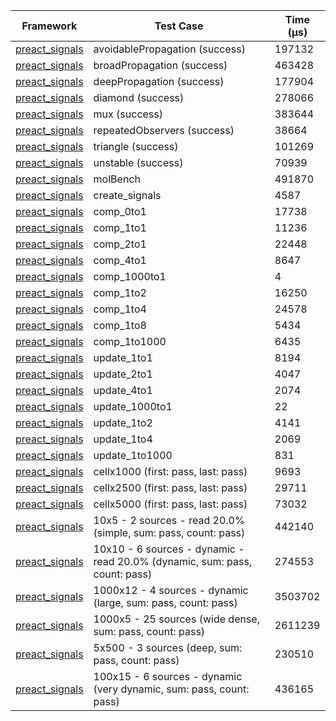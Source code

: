 | Framework | Test Case | Time (μs) |
| --- | --- | --- |
| [preact_signals](https://pub.dev/packages/preact_signals) | avoidablePropagation (success) | 197132 |
| [preact_signals](https://pub.dev/packages/preact_signals) | broadPropagation (success) | 463428 |
| [preact_signals](https://pub.dev/packages/preact_signals) | deepPropagation (success) | 177904 |
| [preact_signals](https://pub.dev/packages/preact_signals) | diamond (success) | 278066 |
| [preact_signals](https://pub.dev/packages/preact_signals) | mux (success) | 383644 |
| [preact_signals](https://pub.dev/packages/preact_signals) | repeatedObservers (success) | 38664 |
| [preact_signals](https://pub.dev/packages/preact_signals) | triangle (success) | 101269 |
| [preact_signals](https://pub.dev/packages/preact_signals) | unstable (success) | 70939 |
| [preact_signals](https://pub.dev/packages/preact_signals) | molBench | 491870 |
| [preact_signals](https://pub.dev/packages/preact_signals) | create_signals | 4587 |
| [preact_signals](https://pub.dev/packages/preact_signals) | comp_0to1 | 17738 |
| [preact_signals](https://pub.dev/packages/preact_signals) | comp_1to1 | 11236 |
| [preact_signals](https://pub.dev/packages/preact_signals) | comp_2to1 | 22448 |
| [preact_signals](https://pub.dev/packages/preact_signals) | comp_4to1 | 8647 |
| [preact_signals](https://pub.dev/packages/preact_signals) | comp_1000to1 | 4 |
| [preact_signals](https://pub.dev/packages/preact_signals) | comp_1to2 | 16250 |
| [preact_signals](https://pub.dev/packages/preact_signals) | comp_1to4 | 24578 |
| [preact_signals](https://pub.dev/packages/preact_signals) | comp_1to8 | 5434 |
| [preact_signals](https://pub.dev/packages/preact_signals) | comp_1to1000 | 6435 |
| [preact_signals](https://pub.dev/packages/preact_signals) | update_1to1 | 8194 |
| [preact_signals](https://pub.dev/packages/preact_signals) | update_2to1 | 4047 |
| [preact_signals](https://pub.dev/packages/preact_signals) | update_4to1 | 2074 |
| [preact_signals](https://pub.dev/packages/preact_signals) | update_1000to1 | 22 |
| [preact_signals](https://pub.dev/packages/preact_signals) | update_1to2 | 4141 |
| [preact_signals](https://pub.dev/packages/preact_signals) | update_1to4 | 2069 |
| [preact_signals](https://pub.dev/packages/preact_signals) | update_1to1000 | 831 |
| [preact_signals](https://pub.dev/packages/preact_signals) | cellx1000 (first: pass, last: pass) | 9693 |
| [preact_signals](https://pub.dev/packages/preact_signals) | cellx2500 (first: pass, last: pass) | 29711 |
| [preact_signals](https://pub.dev/packages/preact_signals) | cellx5000 (first: pass, last: pass) | 73032 |
| [preact_signals](https://pub.dev/packages/preact_signals) | 10x5 - 2 sources - read 20.0% (simple, sum: pass, count: pass) | 442140 |
| [preact_signals](https://pub.dev/packages/preact_signals) | 10x10 - 6 sources - dynamic - read 20.0% (dynamic, sum: pass, count: pass) | 274553 |
| [preact_signals](https://pub.dev/packages/preact_signals) | 1000x12 - 4 sources - dynamic (large, sum: pass, count: pass) | 3503702 |
| [preact_signals](https://pub.dev/packages/preact_signals) | 1000x5 - 25 sources (wide dense, sum: pass, count: pass) | 2611239 |
| [preact_signals](https://pub.dev/packages/preact_signals) | 5x500 - 3 sources (deep, sum: pass, count: pass) | 230510 |
| [preact_signals](https://pub.dev/packages/preact_signals) | 100x15 - 6 sources - dynamic (very dynamic, sum: pass, count: pass) | 436165 |

